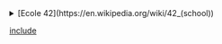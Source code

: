 

<details>
<summary>[Ecole 42](https://en.wikipedia.org/wiki/42_(school))</summary>

42 is a private, nonprofit and tuition-free computer science school created and funded by French billionaire Xavier Niel with several partners including Nicolas Sadirac, Kwame Yamgnane and Florian Bucher. The school was first opened in Paris in 2013.
+ <details>
    <summary>Heading1.1</summary>

    some more text
    + <details>
        <summary>Heading1.1.1</summary>
        even more text
      </details>
   </details>
</details>


[include](https://github.com/Ferundal/libft/blob/master/README.md)
